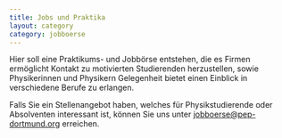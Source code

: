 ```yaml
---
title: Jobs und Praktika
layout: category
category: jobboerse
---
```

Hier soll eine Praktikums- und Jobbörse entstehen, die es Firmen ermöglicht
Kontakt zu motivierten Studierenden herzustellen, sowie Physikerinnen und
Physikern Gelegenheit bietet einen Einblick in verschiedene Berufe zu erlangen.

Falls Sie ein Stellenangebot haben, welches für Physikstudierende oder Absolventen interessant ist,
können Sie uns unter [jobboerse@pep-dortmund.org](mailto:jobboerse@pep-dortmund.org) erreichen.
